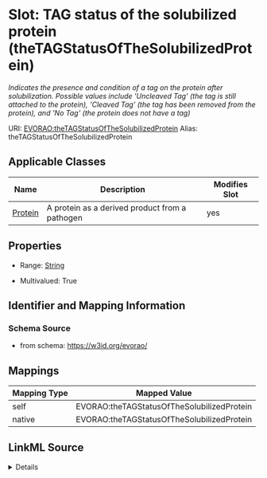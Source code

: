 

# Slot: TAG status of the solubilized protein (theTAGStatusOfTheSolubilizedProtein) 


_Indicates the presence and condition of a tag on the protein after solubilization. Possible values include 'Uncleaved Tag' (the tag is still attached to the protein), 'Cleaved Tag' (the tag has been removed from the protein), and 'No Tag' (the protein does not have a tag)_





URI: [EVORAO:theTAGStatusOfTheSolubilizedProtein](https://w3id.org/evorao/theTAGStatusOfTheSolubilizedProtein)
Alias: theTAGStatusOfTheSolubilizedProtein

<!-- no inheritance hierarchy -->





## Applicable Classes

| Name | Description | Modifies Slot |
| --- | --- | --- |
| [Protein](Protein.md) | A protein as a derived product from a pathogen |  yes  |







## Properties

* Range: [String](String.md)

* Multivalued: True





## Identifier and Mapping Information







### Schema Source


* from schema: https://w3id.org/evorao/




## Mappings

| Mapping Type | Mapped Value |
| ---  | ---  |
| self | EVORAO:theTAGStatusOfTheSolubilizedProtein |
| native | EVORAO:theTAGStatusOfTheSolubilizedProtein |




## LinkML Source

<details>
```yaml
name: theTAGStatusOfTheSolubilizedProtein
description: Indicates the presence and condition of a tag on the protein after solubilization.
  Possible values include 'Uncleaved Tag' (the tag is still attached to the protein),
  'Cleaved Tag' (the tag has been removed from the protein), and 'No Tag' (the protein
  does not have a tag)
title: TAG status of the solubilized protein
from_schema: https://w3id.org/evorao/
rank: 1000
alias: theTAGStatusOfTheSolubilizedProtein
domain_of:
- Protein
range: string
required: false
multivalued: true

```
</details>
